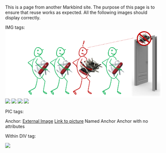 This is a page from another Markbind site.
The purpose of this page is to ensure that reuse works as expected.
All the following images should display correctly.

IMG tags:
<img src="images/I'm not allowed to use my favorite tool.png">
<img src="{{imgFolder}}/I'm not allowed to use my favorite tool.png">
<img src="{{baseUrl}}/{{imgFolder}}/I'm not allowed to use my favorite tool.png">
<img src="{{baseUrl}}/images/I'm not allowed to use my favorite tool.png">
<img src="https://dummyimage.com/600x400/000/fff">

PIC tags:
<pic src="images/I'm not allowed to use my favorite tool.png"></pic>
<pic src="{{imgFolder}}/I'm not allowed to use my favorite tool.png"></pic>
<pic src="{{baseUrl}}/{{imgFolder}}/I'm not allowed to use my favorite tool.png"></pic>
<pic src="{{baseUrl}}/images/I'm not allowed to use my favorite tool.png"></pic>
<pic src="https://dummyimage.com/600x400/000/fff"></pic>

Anchor:
<a href="https://dummyimage.com/600x400/000/fff">External Image</a>
<a href="{{baseUrl}}/images/I'm not allowed to use my favorite tool.png">Link to picture</a>
<a id="namedAnchor">Named Anchor</a>
<a>Anchor with no attributes</a>

Within DIV tag:
<div id="imageTest">
  <img src="{{baseUrl}}/images/I'm not allowed to use my favorite tool.png">
  <pic src="{{baseUrl}}/images/I'm not allowed to use my favorite tool.png"></pic>
</div>